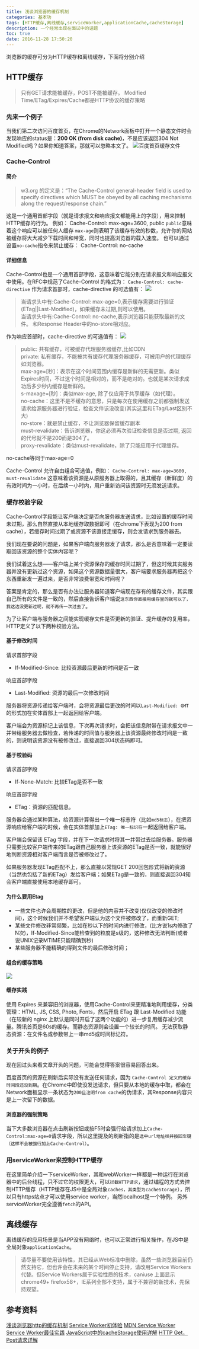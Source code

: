 ```yaml
---
title: 浅谈浏览器的缓存机制
categories: 基本功
tags: [HTTP缓存,离线缓存,serviceWorker,applicationCache,cacheStorage]
description: 一个经常出现在面试中的话题
toc: true
date: 2016-11-28 17:50:20
---
```

浏览器的缓存可分为HTTP缓存和离线缓存，下面将分别介绍
<!--more-->
## HTTP缓存
> 只有GET请求能被缓存，POST不能被缓存。
Modified Time/ETag/Expires/Cache都是HTTP协议的缓存策略

### 先来一个例子
当我们第二次访问百度首页，在Chrome的Network面板中打开一个静态文件时会发现响应的status是：**200 OK (from disk cache)**，不是应该返回304 Not Modified吗？如果你知道答案，那就可以忽略本文了。
![百度首页缓存文件](http://7xtj85.com1.z0.glb.clouddn.com/%E7%99%BE%E5%BA%A6%E9%A6%96%E9%A1%B5%E9%9D%99%E6%80%81%E7%BC%93%E5%AD%98%E6%96%87%E4%BB%B6.png)
### Cache-Control
#### 简介
> w3.org 的定义是：“The Cache-Control general-header field is used to specify directives which MUST be obeyed by all caching mechanisms along the request/response chain.” 

这是一个通用首部字段（就是请求报文和响应报文都能用上的字段），用来控制HTTP缓存的行为。
例如：
Cache-Control: max-age=3600, public
`public`意味着这个响应可以被任何人缓存
`max-age`则表明了该缓存有效的秒数，允许你的网站被缓存将大大减少下载时间和带宽，同时也提高浏览器的载入速度。
也可以通过设置`no-cache`指令来禁止缓存：
Cache-Control: no-cache

#### 详细信息
Cache-Control也是一个通用首部字段，这意味着它能分别在请求报文和响应报文中使用。在RFC中规范了Cache-Control 的格式为：
`Cache-Control: cache-directive`
作为请求首部时，cache-directive 的可选值有：
![](http://7xtj85.com1.z0.glb.clouddn.com/cache-directive%E8%AF%B7%E6%B1%82.png)
> 当请求头中有:Cache-Control: max-age=0,表示缓存需要进行验证(ETag||Last-Modified)，如果缓存未过期,则可以使用。<br />
当请求头中有:Cache-Control: no-cache,表示浏览器只能获取最新的文件。 和Response Header中的no-store相对应。

作为响应首部时，cache-directive 的可选值有：
![](http://7xtj85.com1.z0.glb.clouddn.com/cache-directive%E5%93%8D%E5%BA%94.png)
> public: 共有缓存，可被缓存代理服务器缓存,比如CDN<br />
private: 私有缓存，不能被共有缓存代理服务器缓存，可被用户的代理缓存如浏览器。<br />
max-age=[秒]：表示在这个时间范围内缓存是新鲜的无需更新。类似Expires时间，不过这个时间是相对的，而不是绝对的。也就是某次请求成功后多少秒内缓存是新鲜的。<br />
s-maxage=[秒]：类似max-age, 除了仅应用于共享缓存（如代理）。<br />
no-cache：这里不是不缓存的意思，只是每次在使用缓存之前都强制发送请求给源服务器进行验证，检查文件该没改变(其实这里和ETag/Last区别不大)<br />
no-store：就是禁止缓存，不让浏览器保留缓存副本<br />
must-revalidate：告诉浏览器，你这必须再次验证检查信息是否过期, 返回的代号就不是200而是304了。<br />
proxy-revalidate：类似must-revalidate，除了只能应用于代理缓存。<br />

no-cache等同于max-age=0

 Cache-Control 允许自由组合可选值，例如：
`Cache-Control: max-age=3600, must-revalidate`
这意味着该资源是从原服务器上取得的，且其缓存（新鲜度）的有效时间为一小时，在后续一小时内，用户重新访问该资源时无须发送请求。

### 缓存校验字段
Cache-Control字段能让客户端决定是否向服务器发送请求，比如设置的缓存时间未过期，那么自然直接从本地缓存取数据即可（在chrome下表现为200 from cache），若缓存时间过期了或资源不该直接走缓存，则会发请求到服务器去。

我们现在要说的问题是，如果客户端向服务器发了请求，那么是否意味着一定要读取回该资源的整个实体内容呢？

我们试着这么想——客户端上某个资源保存的缓存时间过期了，但这时候其实服务器并没有更新过这个资源，如果这个资源数据量很大，客户端要求服务器再把这个东西重新发一遍过来，是否非常浪费带宽和时间呢？

答案是肯定的，那么是否有办法让服务器知道客户端现在存有的缓存文件，其实跟自己所有的文件是一致的，然后直接告诉客户端说`这东西你直接用缓存里的就可以了，我这边没更新过呢，就不再传一次过去了`。

为了让客户端与服务器之间能实现缓存文件是否更新的验证、提升缓存的复用率，HTTP定义了以下两种校验方法。

#### 基于修改时间
请求首部字段
- If-Modified-Since: 比较资源最后更新的时间是否一致

响应首部字段
- Last-Modified: 资源的最后一次修改时间

服务器将资源传递给客户端时，会将资源最后更改的时间以`Last-Modified: GMT`的形式加在实体首部上一起返回给客户端。

客户端会为资源标记上该信息，下次再次请求时，会把该信息附带在请求报文中一并带给服务器去做检查，若传递的时间值与服务器上该资源最终修改时间是一致的，则说明该资源没有被修改过，直接返回304状态码即可。

#### 基于校验码
请求首部字段
- If-None-Match: 比较ETag是否不一致

响应首部字段
- ETag：资源的匹配信息。

服务器会通过某种算法，给资源计算得出一个唯一标志符（比如`md5标志`），在把资源响应给客户端的时候，会在实体首部加上`ETag: 唯一标识符`一起返回给客户端。

客户端会保留该 ETag 字段，并在下一次请求时将其一并带过去给服务器。服务器只需要比较客户端传来的ETag跟自己服务器上该资源的ETag是否一致，就能很好地判断资源相对客户端而言是否被修改过了。

如果服务器发现ETag匹配不上，那么直接以常规GET 200回包形式将新的资源（当然也包括了新的ETag）发给客户端；如果ETag是一致的，则直接返回304知会客户端直接使用本地缓存即可。

#### 为什么要用Etag
- 一些文件也许会周期性的更改，但是他的内容并不改变(仅仅改变的修改时间)，这个时候我们并不希望客户端认为这个文件被修改了，而重新GET; 
- 某些文件修改非常频繁，比如在秒以下的时间内进行修改，(比方说1s内修改了N次)，If-Modified-Since能检查到的粒度是s级的，这种修改无法判断(或者说UNIX记录MTIME只能精确到秒) 
- 某些服务器不能精确的得到文件的最后修改时间；

#### 组合的缓存策略
![](http://7xtj85.com1.z0.glb.clouddn.com/8668139.jpg)

#### 缓存实践
使用 Expires 来兼容旧的浏览器，使用Cache-Control来更精准地利用缓存，分类管理：HTML, JS, CSS, Photo, Fonts，然后开启 ETag 跟 Last-Modified 功能（在较新的 nginx 上默认是同时开启了这两个功能的）进一步复用缓存减少流量。腾讯首页是60s的缓存。而静态资源则会设置一个较长的时间。
无法获取静态资源：在文件名或参数带上一串md5或时间标记符。

### 关于开头的例子
现在回过头来看文章开头的问题，可能会觉得答案很容易回答出来。

百度首页的资源在刷新后实际没有发送任何请求，因为 `Cache-Control 定义的缓存时间段还没到期`。在Chrome中即使没发送请求，但只要从本地的缓存中取，都会在Network面板显示一条状态为`200且注明from cache`的伪请求，其Response内容只是上一次留下的数据。
#### 浏览器的强制策略
当下大多数浏览器在点击刷新按钮或按F5时会强行给请求加上`Cache-Control:max-age=0`请求字段，所以这里提及的刷新指的是`选中url地址栏并按回车键（这样不会被强行加上Cache-Control）`。

### 用serviceWorker来控制HTTP缓存
在这里简单介绍一下serviceWorker，其和webWorker一样都是一种运行在浏览器中的后台线程，只不过它的权限更大，可以`拦截HTTP请求`，通过编程的方式去控制HTTP缓存（HTTP缓存在JS中是全局对象`caches，其类型为cacheStorage`），所以只有https站点才可以使用service worker，当然localhost是一个特例。
另外serviceWorker完全遵循`fetch`的API。

## 离线缓存
离线缓存的应用场景是当APP没有网络时，也可以正常进行相关操作，在JS中是全局对象`applicationCache`。
> 请尽量不要使用该特性，其已经从Web标准中删除，虽然一些浏览器目前仍然支持它，但也许会在未来的某个时间停止支持，请改用Service Workers代替。但Service Workers属于实验性质的技术，caniuse 上面显示chrome49+ firefox58+，IE系列全部不支持，属于不兼容的新技术，先保持观望。

## 参考资料
[浅谈浏览器http的缓存机制](http://web.jobbole.com/85509/)
[Service Worker初体验](http://www.alloyteam.com/2016/01/9274/)
[MDN Service Worker](https://developer.mozilla.org/en-US/docs/Web/API/Service_Worker_API/Using_Service_Workers)
[Service Worker最佳实践](https://x5.tencent.com/tbs/guide/serviceworker.html)
[JavaScript中的cacheStorage使用详解](http://www.jb51.net/article/70217.htm)
[HTTP Get，Post请求详解](http://blog.chinaunix.net/uid-25808509-id-3047968.html)
